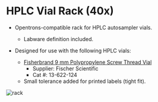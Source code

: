 # HPLC Vial Rack (40x)

- Opentrons-compatible rack for HPLC autosampler vials.
    - Labware definition included.

- Designed for use with the following HPLC vials:
    - [Fisherbrand 9 mm Polypropylene Screw Thread Vial](https://www.fishersci.com/shop/products/fisherbrand-polypropylene-microvials/13622124)
        - Supplier: Fischer Scientific
        - Cat #: 13-622-124
    - Small tolerance added for printed labels (tight fit).

![rack](image.png)